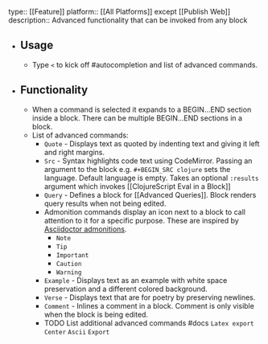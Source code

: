 type:: [[Feature]]
platform:: [[All Platforms]] except [[Publish Web]]
description:: Advanced functionality that can be invoked from any block

- ## Usage
	- Type `<` to kick off #autocompletion and list of advanced commands.
- ## Functionality
	- When a command is selected it expands to a BEGIN...END section inside a block. There can be multiple BEGIN...END sections in a block.
	- List of advanced commands:
		- `Quote` - Displays text as quoted by indenting text and giving it left and right margins.
		- `Src` - Syntax highlights code text using CodeMirror. Passing an argument to the block e.g. `#+BEGIN_SRC clojure` sets the language. Default language is empty. Takes an optional `:results` argument which invokes [[ClojureScript Eval in a Block]]
		- `Query` - Defines a block for [[Advanced Queries]]. Block renders query results when not being edited.
		- Admonition commands display an icon next to a block to call attention to it for a specific purpose. These are inspired by [Asciidoctor admonitions](https://asciidoctor.org/docs/user-manual/#admonition).
			- `Note`
			- `Tip`
			- `Important`
			- `Caution`
			- `Warning`
		- `Example` - Displays text as an example with white space preservation and a different colored background.
		- `Verse` - Displays text that are for poetry by preserving newlines.
		- `Comment` - Inlines a comment in a block. Comment is only visible when the block is being edited.
		- TODO List additional advanced commands #docs
		  `Latex export`
		  `Center`
		  `Ascii`
		  `Export`